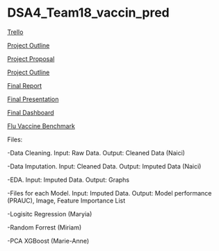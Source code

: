 # DSA4_Team18_vaccin_pred

[Trello](https://trello.com/b/UxeDkgoC/ds4a)


[Project Outline](https://docs.google.com/document/d/1_-i52k9PtBssEZfVpFjlNdbDPPtV6OpyDR3Ip8ZeDiU/edit)

[Project Proposal](https://docs.google.com/document/d/1_2fzYLPYrw7JpemN3-rzLZ8ESf6PcOyjhYG1feM1Yis/edit)

[Project Outline](https://docs.google.com/document/d/1I8N94awm2b8iZaKncm17dppTZGRgVpZ-aAjxT14rTNQ/edit)

[Final Report](https://docs.google.com/document/d/1ErZ57dFKLquDdf8iqfJIgHAsAbxW31PfIYeduTGMrrw/edit)

[Final Presentation](https://docs.google.com/presentation/d/1n8jAr6EuSWfPqqxtxQXH1IzyuBQ-rsNYFq0E4CPcK90/edit#slide=id.p)

[Final Dashboard](https://docs.google.com/presentation/d/1k9jZMNG_TzuBxmx-l6tUbzRQPDBl9WoHicSaQgqVU1o/edit#slide=id.p)



[Flu Vaccine Benchmark](https://www.drivendata.co/blog/predict-flu-vaccine-data-benchmark/)


Files:

-Data Cleaning. Input: Raw Data. Output: Cleaned Data (Naici)

-Data Imputation. Input: Cleaned Data. Output: Imputed Data (Naici) 

-EDA. Input: Imputed Data. Output: Graphs

-Files for each Model. Input: Imputed Data. Output: Model performance (PRAUC), Image, Feature Importance List

-Logisitc Regression (Maryia)

-Random Forrest (Miriam)

-PCA XGBoost (Marie-Anne)






